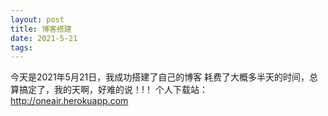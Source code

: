 ```yaml
---
layout: post
title: 博客搭建
date: 2021-5-21
tags:   
---
```


今天是2021年5月21日，我成功搭建了自己的博客
  耗费了大概多半天的时间，总算搞定了，我的天啊，好难的说！!！
  个人下载站：http://oneair.herokuapp.com
